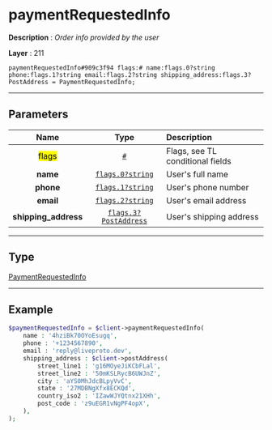 # paymentRequestedInfo

**Description** : *Order info provided by the user*

**Layer** : 211

```tl
paymentRequestedInfo#909c3f94 flags:# name:flags.0?string phone:flags.1?string email:flags.2?string shipping_address:flags.3?PostAddress = PaymentRequestedInfo;
```

---

## Parameters

| Name | Type | Description |
| :---: | :---: | :--- |
| <mark>flags</mark> | [`#`](type/#) | Flags, see TL conditional fields |
| **name** | [`flags.0?string`](type/string) | User's full name |
| **phone** | [`flags.1?string`](type/string) | User's phone number |
| **email** | [`flags.2?string`](type/string) | User's email address |
| **shipping_address** | [`flags.3?PostAddress`](type/PostAddress) | User's shipping address |

---

## Type

[PaymentRequestedInfo](type/PaymentRequestedInfo)

---

## Example

```php
$paymentRequestedInfo = $client->paymentRequestedInfo(
	name : '4hziBk70OYoEsugq',
	phone : '+1234567890',
	email : 'reply@liveproto.dev',
	shipping_address : $client->postAddress(
		street_line1 : 'g16MOyeJiKCbFLal',
		street_line2 : '50mKSLRycB6UWJnZ',
		city : 'aYS0MhJdcBLpyVvC',
		state : '27MDBNgXfx8ECKQd',
		country_iso2 : 'IZawWJYQtnx21XHh',
		post_code : 'z9uEGR1vNgPF4opX',
	),
);
```